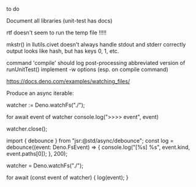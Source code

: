 to do

Document all libraries (unit-test has docs)

rtf doesn't seem to run the temp file !!!!!

mkstr() in llutils.civet doesn't always handle
	stdout and stderr correctly
	output looks like hash, but has keys 0, 1, etc.



command 'compile' should log post-processing
abbreviated version of runUnitTest()
implement -w options (esp. on compile command)

https://docs.deno.com/examples/watching_files/

Produce an async iterable:

watcher := Deno.watchFs("./");

for await event of watcher
	console.log(">>>> event", event)

watcher.close();


import { debounce } from "jsr:@std/async/debounce";
const log = debounce((event: Deno.FsEvent) => {
  console.log("[%s] %s", event.kind, event.paths[0]);
}, 200);

watcher = Deno.watchFs("./");

for await (const event of watcher) {
  log(event);
}

